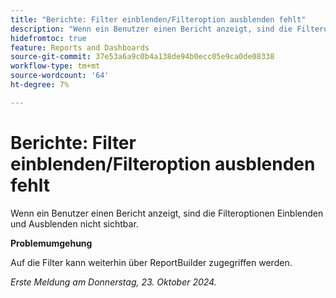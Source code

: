 ```yaml
---
title: "Berichte: Filter einblenden/Filteroption ausblenden fehlt"
description: "Wenn ein Benutzer einen Bericht anzeigt, sind die Filteroptionen Einblenden und Ausblenden nicht sichtbar."
hidefromtoc: true
feature: Reports and Dashboards
source-git-commit: 37e53a6a9c0b4a138de94b0ecc05e9ca0de08338
workflow-type: tm+mt
source-wordcount: '64'
ht-degree: 7%

---
```



# Berichte: Filter einblenden/Filteroption ausblenden fehlt

Wenn ein Benutzer einen Bericht anzeigt, sind die Filteroptionen Einblenden und Ausblenden nicht sichtbar.

**Problemumgehung**

Auf die Filter kann weiterhin über ReportBuilder zugegriffen werden.

_Erste Meldung am Donnerstag, 23. Oktober 2024._
